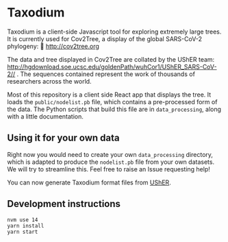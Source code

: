 # Taxodium

Taxodium is a client-side Javascript tool for exploring extremely large trees. It is currently used for Cov2Tree, a display of the global SARS-CoV-2 phylogeny: 🌳 http://cov2tree.org 

The data and tree displayed in Cov2Tree are collated by the UShER team: http://hgdownload.soe.ucsc.edu/goldenPath/wuhCor1/UShER_SARS-CoV-2// . The sequences contained represent the work of thousands of researchers across the world.

Most of this repository is a client side React app that displays the tree. It loads the `public/nodelist.pb` file, which contains a pre-processed form of the data. The Python scripts that build this file are in `data_processing`, along with a little documentation.

## Using it for your own data
Right now you would need to create your own `data_processing` directory, which is adapted to produce the `nodelist.pb` file from your own datasets. We will try to streamline this. Feel free to raise an Issue requesting help!

You can now generate Taxodium format files from [UShER](https://github.com/yatisht/usher/pull/134).


## Development instructions
```
nvm use 14
yarn install
yarn start
```
